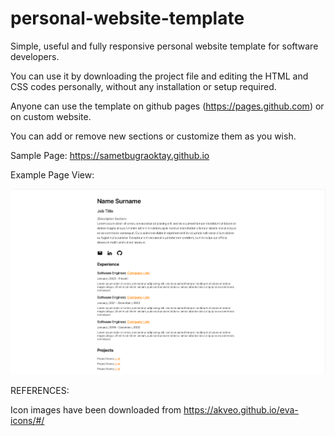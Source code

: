 # personal-website-template
Simple, useful and fully responsive personal website template for software developers.


You can use it by downloading the project file and editing the HTML and CSS codes personally, without any installation or setup required.


Anyone can use the template on github pages (https://pages.github.com) or on custom website.


You can add or remove new sections or customize them as you wish.


Sample Page: https://sametbugraoktay.github.io

Example Page View:

![Screenshot](personal-website-template/screenshots/fullscreen.png)


REFERENCES:

Icon images have been downloaded from https://akveo.github.io/eva-icons/#/ 
